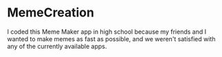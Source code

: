 # MemeCreation
I coded this Meme Maker app in high school because my friends and I wanted to make memes as fast as possible, and we weren't satisfied with any of the currently available apps. 
